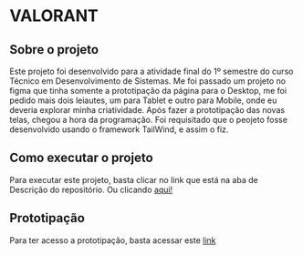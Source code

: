 # VALORANT

## Sobre o projeto
Este projeto foi desenvolvido para a atividade final do 1º semestre do curso Técnico em Desenvolvimento de Sistemas. Me foi passado um projeto no figma que tinha somente a prototipação da página para o Desktop, me foi pedido mais dois leiautes, um para Tablet e outro para Mobile, onde eu deveria explorar minha criatividade.
Após fazer a prototipação das novas telas, chegou a hora da programação. Foi requisitado que o peojeto fosse desenvolvido usando o framework TailWind, e assim o fiz.

## Como executar o projeto
Para executar este projeto, basta clicar no link que está na aba de Descrição do repositório. Ou clicando [aqui!](https://leonardo-scotti.github.io/lima-sas-valorant/)

## Prototipação
Para ter acesso a prototipação, basta acessar este [link](https://www.figma.com/design/yaCjuWWJZFOYg01BAtW2Zn/lima-atividade-valorant--Copy-?node-id=0-1&t=dEFnjmlHWStKqST7-1)
